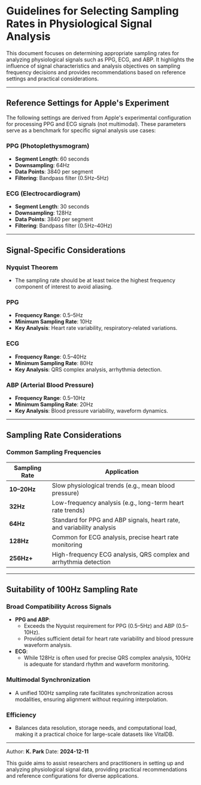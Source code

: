 # **Guidelines for Selecting Sampling Rates in Physiological Signal Analysis**

This document focuses on determining appropriate sampling rates for analyzing physiological signals such as PPG, ECG, and ABP. It highlights the influence of signal characteristics and analysis objectives on sampling frequency decisions and provides recommendations based on reference settings and practical considerations.

---

## **Reference Settings for Apple's Experiment**

The following settings are derived from Apple's experimental configuration for processing PPG and ECG signals (not multimodal). These parameters serve as a benchmark for specific signal analysis use cases:

### **PPG (Photoplethysmogram)**
- **Segment Length**: 60 seconds
- **Downsampling**: 64Hz
- **Data Points**: 3840 per segment
- **Filtering**: Bandpass filter (0.5Hz–5Hz)

### **ECG (Electrocardiogram)**
- **Segment Length**: 30 seconds
- **Downsampling**: 128Hz
- **Data Points**: 3840 per segment
- **Filtering**: Bandpass filter (0.5Hz–40Hz)

---

## **Signal-Specific Considerations**

### **Nyquist Theorem**
- The sampling rate should be at least twice the highest frequency component of interest to avoid aliasing.

### **PPG**
- **Frequency Range**: 0.5–5Hz
- **Minimum Sampling Rate**: 10Hz
- **Key Analysis**: Heart rate variability, respiratory-related variations.

### **ECG**
- **Frequency Range**: 0.5–40Hz
- **Minimum Sampling Rate**: 80Hz
- **Key Analysis**: QRS complex analysis, arrhythmia detection.

### **ABP (Arterial Blood Pressure)**
- **Frequency Range**: 0.5–10Hz
- **Minimum Sampling Rate**: 20Hz
- **Key Analysis**: Blood pressure variability, waveform dynamics.

---

## **Sampling Rate Considerations**

### **Common Sampling Frequencies**
| Sampling Rate | Application                                       |
|---------------|---------------------------------------------------|
| **10–20Hz**   | Slow physiological trends (e.g., mean blood pressure) |
| **32Hz**      | Low-frequency analysis (e.g., long-term heart rate trends) |
| **64Hz**      | Standard for PPG and ABP signals, heart rate, and variability analysis |
| **128Hz**     | Common for ECG analysis, precise heart rate monitoring |
| **256Hz+**    | High-frequency ECG analysis, QRS complex and arrhythmia detection |

---

## **Suitability of 100Hz Sampling Rate**

### **Broad Compatibility Across Signals**
- **PPG and ABP**:
  - Exceeds the Nyquist requirement for PPG (0.5–5Hz) and ABP (0.5–10Hz).
  - Provides sufficient detail for heart rate variability and blood pressure waveform analysis.
- **ECG**:
  - While 128Hz is often used for precise QRS complex analysis, 100Hz is adequate for standard rhythm and waveform monitoring.

### **Multimodal Synchronization**
- A unified 100Hz sampling rate facilitates synchronization across modalities, ensuring alignment without requiring interpolation.

### **Efficiency**
- Balances data resolution, storage needs, and computational load, making it a practical choice for large-scale datasets like VitalDB.

---

Author: **K. Park**
Date: **2024-12-11**  

This guide aims to assist researchers and practitioners in setting up and analyzing physiological signal data, providing practical recommendations and reference configurations for diverse applications.
